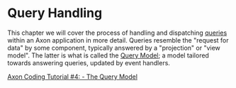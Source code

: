 # Query Handling

This chapter we will cover the process of handling and dispatching
 [queries](../../configuring-infrastructure-components/messaging-concepts/messaging-concepts.md#queries) within an
 Axon application in more detail.
Queries resemble the "request for data" by some component, typically answered by a "projection" or "view model".
The latter is what is called the
 [Query Model](../../introduction/architecture-overview/ddd-cqrs-concepts.md#view-models-or-projections); 
 a model tailored towards answering queries, updated by event handlers.

[Axon Coding Tutorial #4: - The Query Model](https://youtu.be/jS1vfc5EohM)
